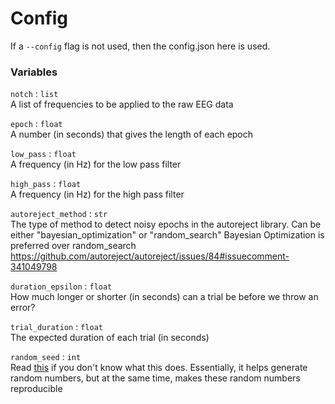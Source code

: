 # Config

If a `--config` flag is not used, then the config.json here is used.

### Variables


`notch` : `list`  
    A list of frequencies to be applied to the raw EEG data

`epoch` : `float`  
    A number (in seconds) that gives the length of each epoch

`low_pass` : `float`  
    A frequency (in Hz) for the low pass filter

`high_pass` : `float`  
    A frequency (in Hz) for the high pass filter

`autoreject_method` : `str`  
    The type of method to detect noisy epochs in the autoreject library. Can be either "bayesian_optimization" or "random_search" Bayesian Optimization is preferred over random_search  
    https://github.com/autoreject/autoreject/issues/84#issuecomment-341049798  

`duration_epsilon` : `float`  
    How much longer or shorter (in seconds) can a trial be before we throw an error?

`trial_duration` : `float`  
    The expected duration of each trial (in seconds)

`random_seed` : `int`  
    Read [this](https://en.wikipedia.org/wiki/Random_seed) if you don't know what this does. Essentially, it helps generate random numbers, but at the same time, makes these random numbers reproducible
